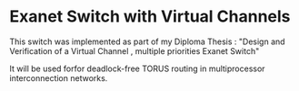 # Exanet Switch with Virtual Channels
This switch was implemented as part of my Diploma Thesis : "Design and Verification of a Virtual Channel , multiple priorities Exanet Switch"

It will be used forfor deadlock-free TORUS routing in multiprocessor interconnection networks.

